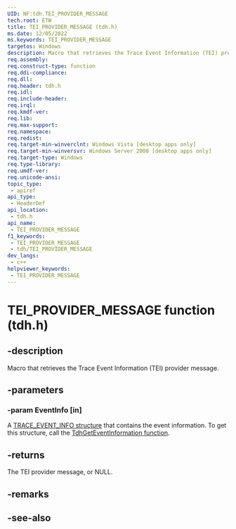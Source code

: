 ```yaml
---
UID: NF:tdh.TEI_PROVIDER_MESSAGE
tech.root: ETW
title: TEI_PROVIDER_MESSAGE (tdh.h)
ms.date: 12/05/2022
ms.keywords: TEI_PROVIDER_MESSAGE
targetos: Windows
description: Macro that retrieves the Trace Event Information (TEI) provider message.
req.assembly: 
req.construct-type: function
req.ddi-compliance: 
req.dll: 
req.header: tdh.h
req.idl: 
req.include-header: 
req.irql: 
req.kmdf-ver: 
req.lib: 
req.max-support: 
req.namespace: 
req.redist: 
req.target-min-winverclnt: Windows Vista [desktop apps only]
req.target-min-winversvr: Windows Server 2008 [desktop apps only]
req.target-type: Windows
req.type-library: 
req.umdf-ver: 
req.unicode-ansi: 
topic_type:
 - apiref
api_type:
 - HeaderDef
api_location:
 - tdh.h
api_name:
 - TEI_PROVIDER_MESSAGE
f1_keywords:
 - TEI_PROVIDER_MESSAGE
 - tdh/TEI_PROVIDER_MESSAGE
dev_langs:
 - c++
helpviewer_keywords:
 - TEI_PROVIDER_MESSAGE
---
```


# TEI_PROVIDER_MESSAGE function (tdh.h)

## -description

Macro that retrieves the Trace Event Information (TEI) provider message.

## -parameters

### -param EventInfo [in]

A [TRACE_EVENT_INFO structure](ns-tdh-trace_event_info.md) that contains the event information. To get this structure, call the [TdhGetEventInformation function](nf-tdh-tdhgeteventinformation.md).

## -returns

The TEI provider message, or NULL.

## -remarks

## -see-also

